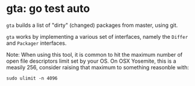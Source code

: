gta: go test auto
================
`gta` builds a list of "dirty" (changed) packages from master, using git.

`gta` works by implementing a various set of interfaces, namely the `Differ` and `Packager` interfaces.

Note: When using this tool, it is common to hit the maximum number of open file descriptors limit set by your OS.
On OSX Yosemite, this is a measily 256, consider raising that maximum to something reasonble with:

```
sudo ulimit -n 4096
```
